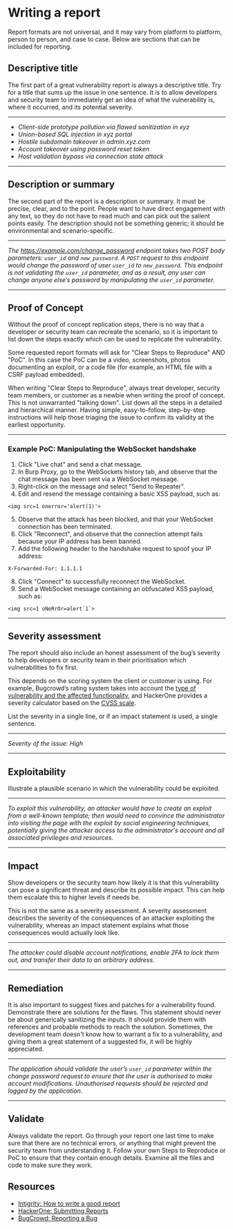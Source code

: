 # Writing a report

Report formats are not universal, and it may vary from platform to platform, person to person, and case to case. Below are sections that can be included for reporting.

## Descriptive title

The first part of a great vulnerability report is always a descriptive title. Try for a title that sums up the issue in one sentence. It is to allow developers and security team to immediately get an idea of what the vulnerability is, where it occurred, and its potential severity.

----

* _Client-side prototype pollution via flawed sanitization in xyz_
* _Union-based SQL injection in xyz portal_
* _Hostile subdomain takeover in admin.xyz.com_
* _Account takeover using password reset token_
* _Host validation bypass via connection state attack_

----

## Description or summary

The second part of the report is a description or summary. It must be precise, clear, and to the point. People want to have direct engagement with any text, so they do not have to read much and can pick out the salient points easily. The description should not be something generic; it should be environmental and scenario-specific.

----

_The https://example.com/change_password endpoint takes two POST body parameters: `user_id` and `new_password`. A `POST` request to this endpoint would change the password of user `user_id` to `new_password`. This endpoint is not validating the `user_id` parameter, and as a result, any user can change anyone else’s password by manipulating the `user_id` parameter._

----

## Proof of Concept

Without the proof of concept replication steps, there is no way that a developer or security team can recreate the scenario, so it is important to list down the steps exactly which can be used to replicate the vulnerability. 

Some requested report formats will ask for "Clear Steps to Reproduce" AND "PoC". In this case the PoC can be a video, screenshots, photos documenting an exploit, or a code file (for example, an HTML file with a CSRF payload embedded).

When writing "Clear Steps to Reproduce", always treat developer, security team members, or customer as a newbie when writing the proof of concept. This is not unwarranted "talking down". List down all the steps in a detailed and hierarchical manner. Having simple, easy-to-follow, step-by-step instructions will help those triaging the issue to confirm its validity at the earliest opportunity.

----

### Example PoC: Manipulating the WebSocket handshake

1. Click "Live chat" and send a chat message.
2. In Burp Proxy, go to the WebSockets history tab, and observe that the chat message has been sent via a WebSocket message.
3. Right-click on the message and select "Send to Repeater".
4. Edit and resend the message containing a basic XSS payload, such as:

```text
<img src=1 onerror='alert(1)'>
```

5. Observe that the attack has been blocked, and that your WebSocket connection has been terminated. 
6. Click "Reconnect", and observe that the connection attempt fails because your IP address has been banned.
7. Add the following header to the handshake request to spoof your IP address:

```text
X-Forwarded-For: 1.1.1.1
```

8. Click "Connect" to successfully reconnect the WebSocket. 
9. Send a WebSocket message containing an obfuscated XSS payload, such as:

```text
<img src=1 oNeRrOr=alert`1`> 
```

----

## Severity assessment

The report should also include an honest assessment of the bug’s severity to help developers or security team in their prioritisation which vulnerabilities to fix first. 

This depends on the scoring system the client or customer is using. For example, Bugcrowd’s rating system takes into account the [type of vulnerability and the affected functionality](https://bugcrowd.com/vulnerability-rating-taxonomy/), and HackerOne provides a severity calculator based on the [CVSS scale](https://docs.hackerone.com/hackers/severity.html).

List the severity in a single line, or if an impact statement is used, a single sentence.

----

_Severity of the issue: High_

----

## Exploitability

Illustrate a plausible scenario in which the vulnerability could be exploited. 

----

_To exploit this vulnerability, an attacker would have to create an exploit from a well-known template; then would need to convince the administrator into visiting the page with the exploit by social engineering techniques, potentially giving the attacker access to the administrator's account and all associated privileges and resources._

----

## Impact

Show developers or the security team how likely it is that this vulnerability can pose a significant threat and describe its possible impact. This can help them escalate this to higher levels if needs be. 

This is not the same as a severity assessment. A severity assessment describes the severity of the consequences of an attacker exploiting the vulnerability, whereas an impact statement explains what those consequences would actually look like.

----

_The attacker could disable account notifications, enable 2FA to lock them out, and transfer their data to an arbitrary address._

----

## Remediation

It is also important to suggest fixes and patches for a vulnerability found. Demonstrate there are solutions for the flaws. This statement should never be about generically sanitizing the inputs. It should provide them with references and probable methods to reach the solution. Sometimes, the development team doesn't know how to warrant a fix to a vulnerability, and giving them a great statement of a suggested fix, it will be highly appreciated.

----

_The application should validate the user’s `user_id` parameter within the change password request to ensure that the user is authorised to make account modifications. Unauthorised requests should be rejected and logged by the application._

----

## Validate

Always validate the report. Go through your report one last time to make sure that there are no technical errors, or anything that might prevent the security team from understanding it. Follow your own Steps to Reproduce or PoC to ensure that they contain enough details. Examine all the files and code to make sure they work. 

## Resources

* [Intigrity: How to write a good report](https://blog.intigriti.com/hackademy/how-to-write-a-good-report/)
* [HackerOne: Submitting Reports](https://docs.hackerone.com/hackers/submitting-reports.html#related-pages)
* [BugCrowd: Reporting a Bug](https://docs.bugcrowd.com/researchers/reporting-managing-submissions/reporting-a-bug/#creating-a-vulnerability-report)

